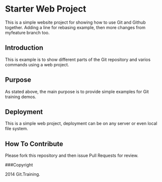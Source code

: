# Starter Web Project

This is a simple website project for showing how to use Git and Github together. Adding a line for rebasing example, then 
more changes from myfeature branch too.

## Introduction

This is example is to show different parts of the Git repository and varios commands using a web project.

## Purpose

As stated above, the main purpose is to provide simple examples for Git training demos.

## Deployment

This is a simple web project, deployment can be on any server or even local file system.

## How To Contribute

Please fork this repository and then issue Pull Requests for review.

###Copyright

2014 Git.Training.